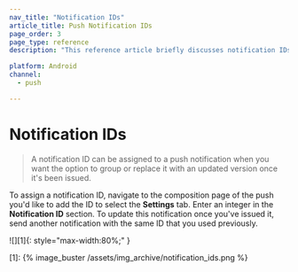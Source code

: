 ```yaml
---
nav_title: "Notification IDs"
article_title: Push Notification IDs
page_order: 3
page_type: reference
description: "This reference article briefly discusses notification IDs and how to assign them."

platform: Android
channel:
  - push

---
```


# Notification IDs

> A notification ID can be assigned to a push notification when you want the option to group or replace it with an updated version once it's been issued.

To assign a notification ID, navigate to the composition page of the push you'd like to add the ID to select the **Settings** tab. Enter an integer in the **Notification ID** section. To update this notification once you've issued it, send another notification with the same ID that you used previously.

![][1]{: style="max-width:80%;" }

[1]: {% image_buster /assets/img_archive/notification_ids.png %}
